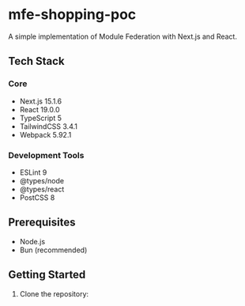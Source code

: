 # mfe-shopping-poc

A simple implementation of Module Federation with Next.js and React.

## Tech Stack

### Core

- Next.js 15.1.6
- React 19.0.0
- TypeScript 5
- TailwindCSS 3.4.1
- Webpack 5.92.1

### Development Tools

- ESLint 9
- @types/node
- @types/react
- PostCSS 8

## Prerequisites

- Node.js
- Bun (recommended)

## Getting Started

1. Clone the repository:
